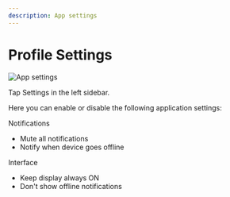 ```yaml
---
description: App settings
---
```


# Profile Settings

![App settings](https://user-images.githubusercontent.com/72790181/119669193-87c5be80-be40-11eb-8dfd-5a77f29ed3fa.png)

Tap Settings in the left sidebar.

Here you can enable or disable the following application settings:

Notifications

* Mute all notifications
* Notify when device goes offline 

Interface

* Keep display always ON
* Don't show offline notifications 

